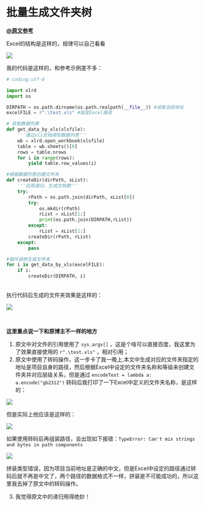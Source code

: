 # 批量生成文件夹树

**[@原文参考](https://www.cnblogs.com/daivlin/p/6237059.html)**
<br>

Excel的结构是这样的，规律可以自己看看

![](https://img2020.cnblogs.com/blog/2003558/202112/2003558-20211204164930583-966602888.png)

我的代码是这样的，和参考示例差不多：
```python
# coding:utf-8

import xlrd
import os

DIRPATH = os.path.dirname(os.path.realpath(__file__)) #读取当前地址
excelFILE = r".\test.xls" #指定Excel路径

# 获取数据列表
def get_data_by_xls(xlsfile):
    '''通过xls文档得到数据列表'''
    wb = xlrd.open_workbook(xlsfile)
    table = wb.sheets()[0]
    rows = table.nrows
    for i in range(rows):
        yield table.row_values(i)

#根据数据列表创建文件夹
def createDir(dirPath, xList):
    '''应用递归，生成文档数'''
    try:
        rPath = os.path.join(dirPath, xList[0])
        try:
            os.mkdir(rPath)
            rList = xList[1:]
            print(os.path.join(DIRPATH,rList))
        except:
            rList = xList[1:]
        createDir(rPath, rList)
    except:
        pass

#循环调用生成文件夹
for i in get_data_by_xls(excelFILE):
    if i:
        createDir(DIRPATH, i)
```
<br>
执行代码后生成的文件夹效果是这样的：

![](https://img2020.cnblogs.com/blog/2003558/202112/2003558-20211204171317182-998695752.png)

<br>

**这里重点说一下和原博主不一样的地方**

1. 原文中对文件的引用使用了 `sys.argv[]` ，这是个啥可以直接百度，我这里为了效果直接使用的 `r".\test.xls"` ，相对引用； 
2. 原文中使用了转码操作，这一步卡了我一晚上,本文中生成对应的文件夹指定的地址是项目自身的路径，然后根据Excel中设定的文件夹名称和等级来创建文件夹并对应层级关系，但是通过 `encodeText = lambda a: a.encode("gb2312")` 转码后我打印了一下Excel中定义的文件夹名称，是这样的：

![](https://img2020.cnblogs.com/blog/2003558/202112/2003558-20211204165539118-1547691376.png)

但是实际上他应该是这样的：

![](https://img2020.cnblogs.com/blog/2003558/202112/2003558-20211204165556342-938253942.png)

如果使用转码后再组装路径，会出现如下报错：`TypeError: Can't mix strings and bytes in path components`

![](https://img2020.cnblogs.com/blog/2003558/202112/2003558-20211204165812206-226746003.png)

拼装类型错误，因为项目当前地址是正确的中文，但是Excel中设定的路径通过转码后就不再是中文了，两个路径的数据格式不一样，拼装是不可能成功的，所以这里我去掉了原文中的转码操作。

3. 我觉得原文中的递归用得绝妙！